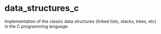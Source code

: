 # data_structures_c
Implementation of the classic data structures (linked lists, stacks, trees, etc) in the C programming language.
